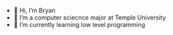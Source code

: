 - 👋 Hi, I’m Bryan 
- 👀 I’m a computer sciecnce major at Temple University
- 🌱 I’m currently learning low level programming



<!---
bryanli200282/bryanli200282 is a ✨ special ✨ repository because its `README.md` (this file) appears on your GitHub profile.
You can click the Preview link to take a look at your changes
--->
